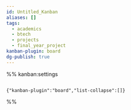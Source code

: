 ```yaml
---
id: Untitled_Kanban
aliases: []
tags:
  - academics
  - btech
  - projects
  - final_year_project
kanban-plugin: board
dg-publish: true
---
```

%% kanban:settings

```

{"kanban-plugin":"board","list-collapse":[]}

```

%%